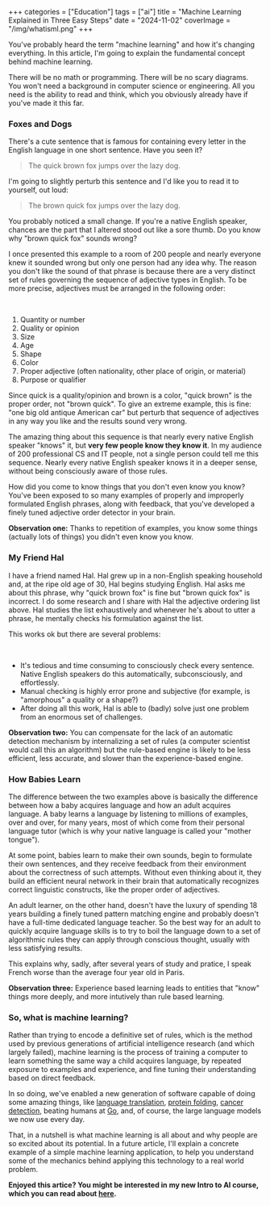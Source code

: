 +++
categories = ["Education"]
tags = ["ai"]
title = "Machine Learning Explained in Three Easy Steps"
date = "2024-11-02"
coverImage = "/img/whatisml.png"
+++

You've probably heard the term "machine learning" and how it's changing everything.
In this article, I'm going to explain the fundamental concept behind machine learning.

<!--more-->


There will be no math or programming. There will be no scary diagrams. You won't need a background in computer science or engineering. All you need is the ability to read and think, which you obviously already have if you've made it this far. 

### Foxes and Dogs

There's a cute sentence that is famous for containing every letter in the English language in one short sentence. Have you seen it?

> The quick brown fox jumps over the lazy dog.

I'm going to slightly perturb this sentence and I'd like you to read it to yourself, out loud:

> The brown quick fox jumps over the lazy dog.

You probably noticed a small change. If you're a native English speaker, chances are the part that I altered stood out like a sore thumb. Do you know why "brown quick fox" sounds wrong?

I once presented this example to a room of 200 people and nearly everyone knew it sounded wrong but only one person had any idea why. The reason you don't like the sound of that phrase is because there are a very distinct set of rules governing the sequence of adjective types in English. To be more precise, adjectives must be arranged in the following order:

<br>

1. Quantity or number
1. Quality or opinion
1. Size
1. Age
1. Shape
1. Color
1. Proper adjective (often nationality, other place of origin, or material)
1. Purpose or qualifier
 
Since quick is a quality/opinion and brown is a color, "quick brown" is the proper order, not "brown quick". To give an extreme example, this is fine: "one big old antique American car" but perturb that sequence of adjectives in any way you like and the results sound very wrong.

The amazing thing about this sequence is that nearly every native English speaker "knows" it, but **very few people know they know it**. In my audience of 200 professional CS and IT people, not a single person could tell me this sequence. Nearly every native English speaker knows it in a deeper sense, without being consciously aware of those rules.

How did you come to know things that you don't even know you know? You've been exposed to so many examples of properly and improperly formulated English phrases, along with feedback, that you've developed a finely tuned adjective order detector in your brain.

**Observation one:** Thanks to repetition of examples, you know some things (actually lots of things) you didn't even know you know.

### My Friend Hal

I have a friend named Hal. Hal grew up in a non-English speaking household and, at the ripe old age of 30, Hal begins studying English. Hal asks me about this phrase, why "quick brown fox" is fine but "brown quick fox" is incorrect. I do some research and I share with Hal the adjective ordering list above. Hal studies the list exhaustively and whenever he's about to utter a phrase, he mentally checks his formulation against the list.

This works ok but there are several problems:

<br>

- It's tedious and time consuming to consciously check every sentence. Native English speakers do this automatically, subconsciously, and effortlessly.
- Manual checking is highly error prone and subjective (for example, is "amorphous" a quality or a shape?)
- After doing all this work, Hal is able to (badly) solve just one problem from an enormous set of challenges.

**Observation two:** You can compensate for the lack of an automatic detection mechanism by internalizing a set of rules (a computer scientist would call this an algorithm) but the rule-based engine is likely to be less efficient, less accurate, and slower than the experience-based engine.

### How Babies Learn

The difference between the two examples above is basically the difference between how a baby acquires language and how an adult acquires language. A baby learns a language by listening to millions of examples, over and over, for many years, most of which come from their personal language tutor (which is why your native language is called your "mother tongue").

At some point, babies learn to make their own sounds, begin to formulate their own sentences, and they receive feedback from their environment about the correctness of such attempts. Without even thinking about it, they build an efficient neural network in their brain that automatically recognizes correct linguistic constructs, like the proper order of adjectives.

An adult learner, on the other hand, doesn't have the luxury of spending 18 years building a finely tuned pattern matching engine and probably doesn't have a full-time dedicated language teacher. So the best way for an adult to quickly acquire language skills is to try to boil the language down to a set of algorithmic rules they can apply through conscious thought, usually with less satisfying results.

This explains why, sadly, after several years of study and pratice, I speak French worse than the average four year old in Paris. 

**Observation three:**  Experience based learning leads to entities that "know" things more deeply, and more intutively than rule based learning.

### So, what is machine learning? 

Rather than trying to encode a definitive set of rules, which is the method used by previous generations of artificial intelligence research (and which largely failed), machine learning is the process of training a computer to learn something the same way a child acquires language, by repeated exposure to examples and experience, and fine tuning their understanding based on direct feedback.

In so doing, we've enabled a new generation of software capable of doing some amazing things, like <a target="_blank" href="https://www.nytimes.com/2016/12/14/magazine/the-great-ai-awakening.html">language translation</a>, <a target="_blank" href="https://www.youtube.com/watch?v=gg7WjuFs8F4">protein folding</a>, <a target="_blank" href="https://news.harvard.edu/gazette/story/2024/09/new-ai-tool-can-diagnose-cancer-guide-treatment-predict-patient-survival/">cancer detection</a>, beating humans at <a target="_blank" href="https://www.youtube.com/watch?v=WXuK6gekU1Y">Go</a>, and, of course, the large language models we now use every day.

That, in a nutshell is what machine learning is all about and why people are so excited about its potential. In a future article, I'll explain a concrete example of a simple machine learning application, to help you understand some of the mechanics behind applying this technology to a real world problem.

**Enjoyed this artice? You might be interested in my new Intro to AI course, which you can read about <a target="_blank" href="https://mco.dev/courses">here</a>.**
